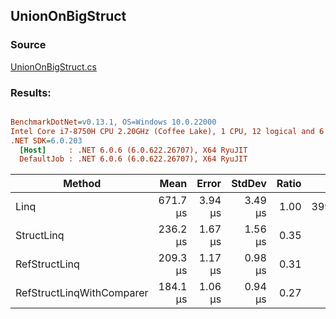 ﻿## UnionOnBigStruct

### Source
[UnionOnBigStruct.cs](../../src/StructLinq.Benchmark/UnionOnBigStruct.cs)

### Results:
``` ini

BenchmarkDotNet=v0.13.1, OS=Windows 10.0.22000
Intel Core i7-8750H CPU 2.20GHz (Coffee Lake), 1 CPU, 12 logical and 6 physical cores
.NET SDK=6.0.203
  [Host]     : .NET 6.0.6 (6.0.622.26707), X64 RyuJIT
  DefaultJob : .NET 6.0.6 (6.0.622.26707), X64 RyuJIT


```
|                    Method |     Mean |   Error |  StdDev | Ratio |    Gen 0 |    Gen 1 |    Gen 2 |   Allocated |
|-------------------------- |---------:|--------:|--------:|------:|---------:|---------:|---------:|------------:|
|                      Linq | 671.7 μs | 3.94 μs | 3.49 μs |  1.00 | 399.4141 | 399.4141 | 399.4141 | 1,614,503 B |
|                StructLinq | 236.2 μs | 1.67 μs | 1.56 μs |  0.35 |        - |        - |        - |           - |
|             RefStructLinq | 209.3 μs | 1.17 μs | 0.98 μs |  0.31 |        - |        - |        - |           - |
| RefStructLinqWithComparer | 184.1 μs | 1.06 μs | 0.94 μs |  0.27 |        - |        - |        - |           - |
